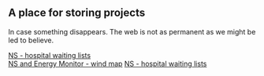 ## A place for storing projects
In case something disappears. The web is not as permanent as we might be led to believe.

[NS - hospital waiting lists](https://giacomobg.github.io/backups/ns-waiting-lists)  
[NS and Energy Monitor - wind map](https://giacomobg.github.io/backups/ns-wind-map)
[NS - hospital waiting lists](https://giacomobg.github.io/backups/ns-truesize-ukraine)  
